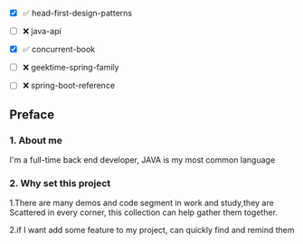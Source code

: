 
- [x] ✅ head-first-design-patterns
- [ ] ❌ java-api
- [x] ✅ concurrent-book
- [ ] ❌ geektime-spring-family 
- [ ] ❌ spring-boot-reference 


## Preface

### 1. About me

I'm a full-time back end developer, JAVA is my most common language 

### 2. Why set this project

1.There are many demos and code segment in work and study,they are Scattered in every corner,
this collection can help gather them together.

2.if I want add some feature to my project,  can quickly find and remind them  
